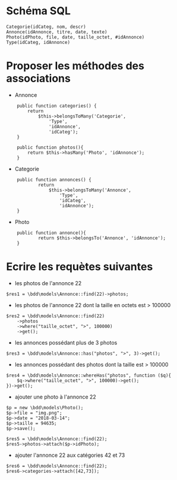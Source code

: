 # Schéma SQL
```
Categorie(idCateg, nom, descr)
Annonce(idAnnonce, titre, date, texte)
Photo(idPhoto, file, date, taille_octet, #idAnnonce)
Type(idCateg, idAnnonce)
```

# Proposer les méthodes des associations
- Annonce
```
    public function categories() {
        return
            $this->belongsToMany('Categorie',
                'Type',
                'idAnnonce',
                'idCateg');
    }

    public function photos(){
        return $this->hasMany('Photo', 'idAnnonce');
    }
```
- Categorie
```
    public function annonces() {
            return
                $this->belongsToMany('Annonce',
                    'Type',
                    'idCateg',
                    'idAnnonce');
    }
```
- Photo
```
    public function annonce(){
            return $this->belongsTo('Annonce', 'idAnnonce');
    }
```

# Ecrire les requètes suivantes

- les photos de l'annonce 22
```
$res1 = \bdd\models\Annonce::find(22)->photos;
```
- les photos de l'annonce 22 dont la taille en octets est > 100000
```
$res2 = \bdd\models\Annonce::find(22)
    ->photos
    ->where("taille_octet", ">", 100000)
    ->get();
```
- les annonces possédant plus de 3 photos
```
$res3 = \bdd\models\Annonce::has("photos", ">", 3)->get();
```
- les annonces possédant des photos dont la taille est > 100000
```
$res4 = \bdd\models\Annonce::whereHas("photos", function ($q){
    $q->where("taille_octet", ">", 100000)->get();
})->get();
```
- ajouter une photo à l'annonce 22
```
$p = new \bdd\models\Photo();
$p->file = "img.png";
$p->date = "2018-03-14";
$p->taille = 94635;
$p->save();

$res5 = \bdd\models\Annonce::find(22);
$res5->photos->attach($p->idPhoto);
```
- ajouter l'annonce 22 aux catégories 42 et 73
```
$res6 = \bdd\models\Annonce::find(22);
$res6->categories->attach([42,73]);
```